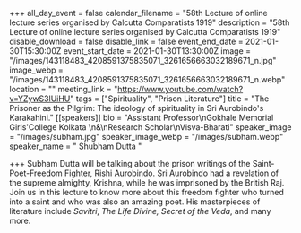 +++
all_day_event = false
calendar_filename = "58th Lecture of online lecture series organised by Calcutta Comparatists 1919"
description = "58th Lecture of online lecture series organised by Calcutta Comparatists 1919"
disable_download = false
disable_link = false
event_end_date = 2021-01-30T15:30:00Z
event_start_date = 2021-01-30T13:30:00Z
image = "/images/143118483_4208591375835071_3261656663032189671_n.jpg"
image_webp = "/images/143118483_4208591375835071_3261656663032189671_n.webp"
location = ""
meeting_link = "https://www.youtube.com/watch?v=YZywS3lUiHU"
tags = ["Spirituality", "Prison Literature"]
title = "The Prisoner as the Pilgrim: The ideology of spirituality in Sri Aurobindo's Karakahini."
[[speakers]]
bio = "Assistant Professor\nGokhale Memorial Girls'College Kolkata \n&\nResearch Scholar\nVisva-Bharati"
speaker_image = "/images/subham.jpg"
speaker_image_webp = "/images/subham.webp"
speaker_name = " Shubham Dutta "

+++
Subham Dutta will be talking about the prison writings of the Saint-Poet-Freedom Fighter, Rishi Aurobindo. Sri Aurobindo had a revelation of the supreme almighty, Krishna, while he was imprisoned by the British Raj. Join us in this lecture to know more about this freedom fighter who turned into a saint and who was also an amazing poet. His masterpieces of literature include _Savitri_, _The Life Divine, Secret of the Veda_, and many more. 